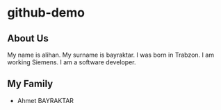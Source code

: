 # github-demo

## About Us
My name is alihan. My surname is bayraktar. I was born in Trabzon. I am working Siemens. I am a software developer.

## My Family
* Ahmet BAYRAKTAR
